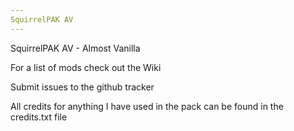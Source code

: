 ```yaml
---
SquirrelPAK AV
---
```


SquirrelPAK AV - Almost Vanilla

For a list of mods check out the Wiki

Submit issues to the github tracker

All credits for anything I have used in the pack can be found in the credits.txt file
